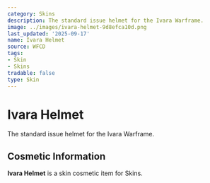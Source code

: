 ```yaml
---
category: Skins
description: The standard issue helmet for the Ivara Warframe.
image: ../images/ivara-helmet-9d8efca10d.png
last_updated: '2025-09-17'
name: Ivara Helmet
source: WFCD
tags:
- Skin
- Skins
tradable: false
type: Skin
---
```


# Ivara Helmet

The standard issue helmet for the Ivara Warframe.

## Cosmetic Information

**Ivara Helmet** is a skin cosmetic item for Skins.

